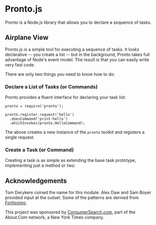 # Pronto.js

Pronto is a Node.js library that allows you to declare a sequence of tasks.

## Airplane View

Pronto.js is a simple tool for executing a sequence of tasks. It looks declarative -- you create a list -- but in the background, Pronto takes full advantage of Node's event model. The result is that you can easily write very fast code.

There are only two things you need to know how to do:

### Declare a List of Tasks (or Commands)

Pronto provides a fluent interface for declaring your task list:

    pronto = require('pronto');
    
    pronto.register.request('hello')
      .doesCommand('print-hello')
      .whichInvokes(pronto.HelloCommand);

The above creates a new instance of the `pronto` toolkit and registers a single request.  

### Create a Task (or Command)

Creating a task is as simple as extending the base task prototype, implementing just a method or two:



## Acknowledgements

Tom Derykere coined the name for this module.
Alex Daw and Sam Boyer provided input at the outset.
Some of the patterns are derived from [Fortissimo](http://github.com/technosophos/Fortissimo).

This project was sponsored by [ConsumerSearch.com](http://www.consumersearch.com), part of the About.Com network, a New York Times company.
